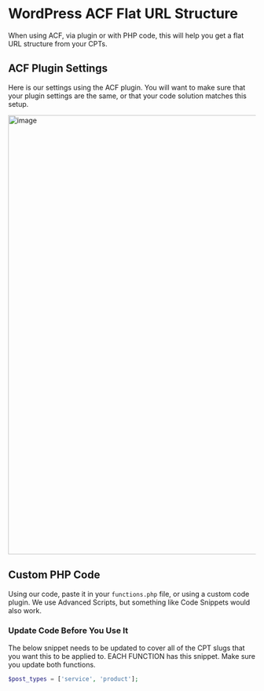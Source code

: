 # WordPress ACF Flat URL Structure

When using ACF, via plugin or with PHP code, this will help you get a flat URL structure from your CPTs.

## ACF Plugin Settings

Here is our settings using the ACF plugin. You will want to make sure that your plugin settings are the same, or that your code solution matches this setup.

<img width="895" alt="image" src="https://github.com/user-attachments/assets/965cc488-0a88-47c6-a5a4-0e272cca7ad1">

## Custom PHP Code

Using our code, paste it in your `functions.php` file, or using a custom code plugin. We use Advanced Scripts, but something like Code Snippets would also work.

### Update Code Before You Use It

The below snippet needs to be updated to cover all of the CPT slugs that you want this to be applied to. EACH FUNCTION has this snippet. Make sure you update both functions.

```php
$post_types = ['service', 'product'];
```

